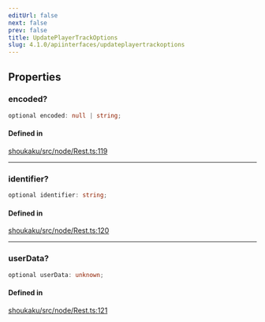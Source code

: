 ```yaml
---
editUrl: false
next: false
prev: false
title: UpdatePlayerTrackOptions
slug: 4.1.0/apiinterfaces/updateplayertrackoptions
---
```


## Properties

<a id="encoded" name="encoded" />

### encoded?

```ts
optional encoded: null | string;
```

#### Defined in

[shoukaku/src/node/Rest.ts:119](https://github.com/shipgirlproject/shoukaku/blob/30762f5af6c7b4176e69ee96fa39bc204a7cff21/src/node/Rest.ts#L119)

***

<a id="identifier" name="identifier" />

### identifier?

```ts
optional identifier: string;
```

#### Defined in

[shoukaku/src/node/Rest.ts:120](https://github.com/shipgirlproject/shoukaku/blob/30762f5af6c7b4176e69ee96fa39bc204a7cff21/src/node/Rest.ts#L120)

***

<a id="userdata" name="userdata" />

### userData?

```ts
optional userData: unknown;
```

#### Defined in

[shoukaku/src/node/Rest.ts:121](https://github.com/shipgirlproject/shoukaku/blob/30762f5af6c7b4176e69ee96fa39bc204a7cff21/src/node/Rest.ts#L121)

